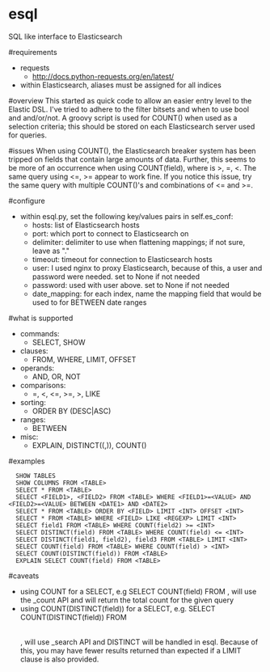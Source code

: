 # esql
SQL like interface to Elasticsearch

#requirements
* requests
  * http://docs.python-requests.org/en/latest/
* within Elasticsearch, aliases must be assigned for all indices

#overview
This started as quick code to allow an easier entry level to the Elastic DSL.  I've tried to adhere to the filter
bitsets and when to use bool and and/or/not.  A groovy script is used for COUNT() when used as a selection criteria; 
this should be stored on each Elasticsearch server used for queries.

#issues
When using COUNT(), the Elasticsearch breaker system has been tripped on fields that contain large amounts of data.
Further, this seems to be more of an occurrence when using COUNT(field)<op>, where <op> is >, =, <.  The same query
using <=, >= appear to work fine.  If you notice this issue, try the same query with multiple COUNT()'s and combinations
of <= and >=.

#configure
  * within esql.py, set the following key/values pairs in self.es_conf:
    * hosts: list of Elasticsearch hosts
    * port: which port to connect to Elasticsearch on
    * delimiter: delimiter to use when flattening mappings; if not sure, leave as "."
    * timeout: timeout for connection to Elasticsearch hosts
    * user: I used nginx to proxy Elasticsearch, because of this, a user and password were needed.  set to None
    if not needed
    * password: used with user above.  set to None if not needed
    * date_mapping: for each index, name the mapping field that would be used to for BETWEEN date ranges

#what is supported
  * commands:
    * SELECT, SHOW
  * clauses:
    * FROM, WHERE, LIMIT, OFFSET
  * operands:
    * AND, OR, NOT
  * comparisons:
    * =, <, <=, >=, >, LIKE
  * sorting:
    * ORDER BY <FIELD> (DESC|ASC)
  * ranges:
    * BETWEEN
  * misc:
    * EXPLAIN, DISTINCT(<FIELD>(,<FIELD>)), COUNT(<FIELD>)

#examples
```
  SHOW TABLES
  SHOW COLUMNS FROM <TABLE>
  SELECT * FROM <TABLE>
  SELECT <FIELD1>, <FIELD2> FROM <TABLE> WHERE <FIELD1>=<VALUE> AND <FIELD2>=<VALUE> BETWEEN <DATE1> AND <DATE2>
  SELECT * FROM <TABLE> ORDER BY <FIELD> LIMIT <INT> OFFSET <INT>
  SELECT * FROM <TABLE> WHERE <FIELD> LIKE <REGEXP> LIMIT <INT>
  SELECT field1 FROM <TABLE> WHERE COUNT(field2) >= <INT>
  SELECT DISTINCT(field) FROM <TABLE> WHERE COUNT(field) <= <INT>
  SELECT DISTINCT(field1, field2), field3 FROM <TABLE> LIMIT <INT>
  SELECT COUNT(field) FROM <TABLE> WHERE COUNT(field) > <INT>
  SELECT COUNT(DISTINCT(field)) FROM <TABLE>
  EXPLAIN SELECT COUNT(field) FROM <TABLE>
```
#caveats
  * using COUNT for a SELECT, e.g SELECT COUNT(field) FROM <TABLE>, will use the _count API and will return the 
  total count for the given query
  * using COUNT(DISTINCT(field)) for a SELECT, e.g. SELECT COUNT(DISTINCT(field)) FROM <TABLE>, will use _search API
  and DISTINCT will be handled in esql.  Because of this, you may have fewer results returned than expected if a 
  LIMIT clause is also provided.
